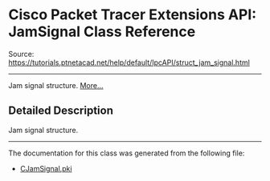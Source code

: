 # Cisco Packet Tracer Extensions API: JamSignal Class Reference

Source: https://tutorials.ptnetacad.net/help/default/IpcAPI/struct_jam_signal.html

---

Jam signal structure. [More...](struct_jam_signal.html#details)

## Detailed Description

Jam signal structure. 

* * *

The documentation for this class was generated from the following file:

  * [CJamSignal.pki](_c_jam_signal_8pki.html)


